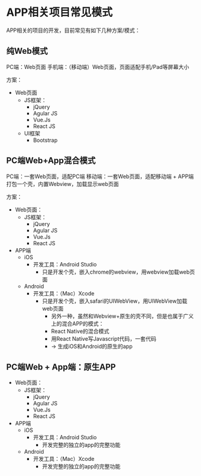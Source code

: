 # APP相关项目常见模式

APP相关的项目的开发，目前常见有如下几种方案/模式：

## 纯Web模式

PC端：Web页面
手机端：（移动端）Web页面，页面适配手机/Pad等屏幕大小

方案：

* Web页面
  * JS框架：
    * jQuery
    * Agular JS
    * Vue.Js
    * React JS
  * UI框架
    * Bootstrap

## PC端Web+App混合模式

PC端：一套Web页面，适配PC端
移动端：一套Web页面，适配移动端 + APP端打包一个壳，内置Webview，加载显示web页面

方案：

* Web页面：
  * JS框架：
    * jQuery
    * Agular JS
    * Vue.Js
    * React JS
* APP端
  * iOS
    * 开发工具：Android Studio
      * 只是开发个壳，嵌入chrome的webview，用webview加载web页面
  * Android
    * 开发工具：（Mac）Xcode
      * 只是开发个壳，嵌入safari的UIWebView，用UIWebView加载web页面
        * 另外一种，虽然和Webview+原生的壳不同，但是也属于广义上的混合APP的模式：
        * React Native的混合模式
        * 用React Native写Javascript代码，一套代码
        * -> 生成iOS和Android的原生的app

## PC端Web + App端：原生APP

* Web页面：
  * JS框架：
    * jQuery
    * Agular JS
    * Vue.Js
    * React JS
* APP端
  * iOS
    * 开发工具：Android Studio
      * 开发完整的独立的app的完整功能
  * Android
    * 开发工具：（Mac）Xcode
      * 开发完整的独立的app的完整功能
